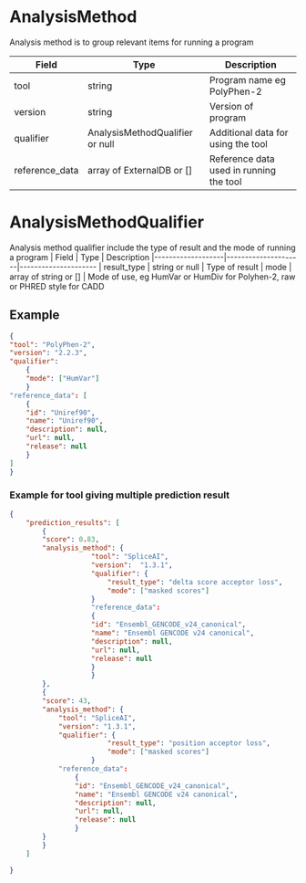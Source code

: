 # AnalysisMethod
Analysis method is to group relevant items for running a program

| Field             | Type                | Description
|-------------------|---------------------|---------------------
| tool              | string              | Program name eg PolyPhen-2
| version           | string              | Version of program
| qualifier         | AnalysisMethodQualifier or null | Additional data for using the tool
| reference_data    | array of ExternalDB or [] | Reference data used in running the tool

# AnalysisMethodQualifier 
Analysis method qualifier include the type of result and the mode of running a program
| Field             | Type                | Description
|-------------------|---------------------|---------------------
| result_type       | string  or null           | Type of result
| mode              | array of string or []      | Mode of use, eg HumVar or HumDiv for Polyhen-2, raw or PHRED style for CADD


## Example
```json
{
"tool": "PolyPhen-2",
"version": "2.2.3",
"qualifier": 
    {
    "mode": ["HumVar"]
    }
"reference_data": [
    {
    "id": "Uniref90",
    "name": "Uniref90",
    "description": null,
    "url": null,
    "release": null
    }
]
}
``` 


### Example for tool giving multiple prediction result
```json
{
    "prediction_results": [
        {
        "score": 0.83,
        "analysis_method": {       
                    "tool": "SpliceAI",  
                    "version":  "1.3.1",
                    "qualifier": {
                        "result_type": "delta score acceptor loss", 
                        "mode": ["masked scores"]
                    }
                    "reference_data": 
                    {
                    "id": "Ensembl_GENCODE_v24_canonical",
                    "name": "Ensembl GENCODE v24 canonical",
                    "description": null,
                    "url": null,
                    "release": null
                    }
                    }
        },
        {
        "score": 43,
        "analysis_method": { 
            "tool": "SpliceAI",      
            "version": "1.3.1",  
            "qualifier": {
                        "result_type": "position acceptor loss", 
                        "mode": ["masked scores"]
                    }  
            "reference_data": 
                {
                "id": "Ensembl_GENCODE_v24_canonical",
                "name": "Ensembl GENCODE v24 canonical",
                "description": null,
                "url": null,
                "release": null
                }
        }
        }
    ]

}


```
